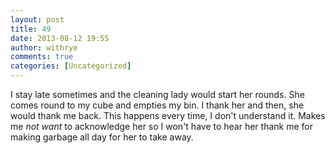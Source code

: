 ```yaml
---
layout: post
title: 49
date: 2013-08-12 19:55
author: withrye
comments: true
categories: [Uncategorized]
---
```

<span id="dropcap">I</span> stay late sometimes and the cleaning lady would start her rounds. She comes round to my cube  and empties my bin. I thank her and then, she would thank me back. This happens every time, I don't understand it. Makes me <i>not want</i> to acknowledge her so I won't have to hear her thank me for making garbage all day for her to take away.
